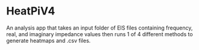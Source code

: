 # HeatPiV4
An analysis app that takes an input folder of EIS files containing frequency, real, and imaginary impedance values then runs 1 of 4 different methods to generate heatmaps and .csv files.
